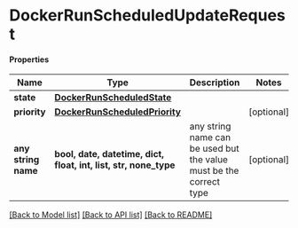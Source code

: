 # DockerRunScheduledUpdateRequest

#### Properties
Name | Type | Description | Notes
------------ | ------------- | ------------- | -------------
**state** | [**DockerRunScheduledState**](DockerRunScheduledState.md) |  | 
**priority** | [**DockerRunScheduledPriority**](DockerRunScheduledPriority.md) |  | [optional] 
**any string name** | **bool, date, datetime, dict, float, int, list, str, none_type** | any string name can be used but the value must be the correct type | [optional]

[[Back to Model list]](../README.md#documentation-for-models) [[Back to API list]](../README.md#documentation-for-api-endpoints) [[Back to README]](../README.md)

